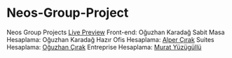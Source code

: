 # Neos-Group-Project
Neos Group Projects
[Live Preview](https://oguzhnkrdg.github.io/Neos-Group-Project/)
Front-end: Oğuzhan Karadağ
Sabit Masa Hesaplama: Oğuzhan Karadağ
Hazır Ofis Hesaplama: [Alper Çırak](https://github.com/alprcrk)
Suites Hesaplama: [Oğuzhan Çırak](https://github.com/ceyhan0)
Entreprise Hesaplama: [Murat Yüzügüllü](https://github.com/myuzgul)
